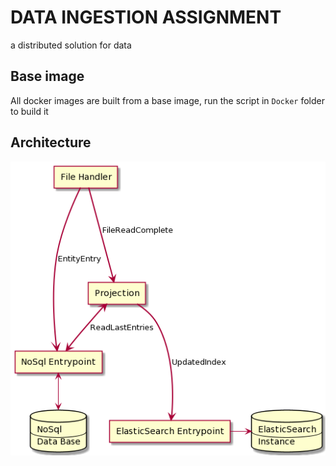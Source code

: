 # DATA INGESTION ASSIGNMENT
a distributed solution for data

## Base image

All docker images are built from a base image, run the script in `Docker` folder to build it

## Architecture

![architecture diagram](arch.png)